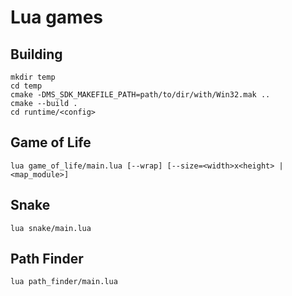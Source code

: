 # Lua games
## Building
``` shell
mkdir temp
cd temp
cmake -DMS_SDK_MAKEFILE_PATH=path/to/dir/with/Win32.mak ..
cmake --build .
cd runtime/<config>
```
## Game of Life
``` shell
lua game_of_life/main.lua [--wrap] [--size=<width>x<height> | <map_module>]
```

## Snake
``` shell
lua snake/main.lua
```

## Path Finder
``` shell
lua path_finder/main.lua
```
